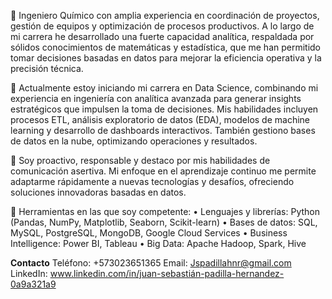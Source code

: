 🥇 Ingeniero Químico con amplia experiencia en coordinación de proyectos, gestión de equipos y optimización de procesos productivos. A lo largo de mi carrera he desarrollado una fuerte capacidad analítica, respaldada por sólidos conocimientos de matemáticas y estadística, que me han permitido tomar decisiones basadas en datos para mejorar la eficiencia operativa y la precisión técnica.

🤖 Actualmente estoy iniciando mi carrera en Data Science, combinando mi experiencia en ingeniería con analítica avanzada para generar insights estratégicos que impulsen la toma de decisiones. Mis habilidades incluyen procesos ETL, análisis exploratorio de datos (EDA), modelos de machine learning y desarrollo de dashboards interactivos. También gestiono bases de datos en la nube, optimizando operaciones y resultados.

🧑 Soy proactivo, responsable y destaco por mis habilidades de comunicación asertiva. Mi enfoque en el aprendizaje continuo me permite adaptarme rápidamente a nuevas tecnologías y desafíos, ofreciendo soluciones innovadoras basadas en datos.

🔧 Herramientas en las que soy competente:
• Lenguajes y librerías: Python (Pandas, NumPy, Matplotlib, Seaborn, Scikit-learn)
• Bases de datos: SQL, MySQL, PostgreSQL, MongoDB, Google Cloud Services
• Business Intelligence: Power BI, Tableau
• Big Data: Apache Hadoop, Spark, Hive

**Contacto**
Teléfono: +573023651365
Email: Jspadillahnr@gmail.com
LinkedIn: www.linkedin.com/in/juan-sebastián-padilla-hernandez-0a9a321a9
